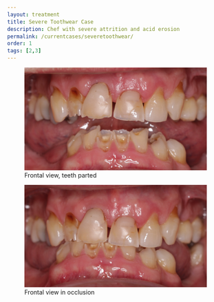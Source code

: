 ```yaml
---
layout: treatment
title: Severe Toothwear Case
description: Chef with severe attrition and acid erosion
permalink: /currentcases/severetoothwear/
order: 1
tags: [2,3]
---
```


<div class="row">
  <div class="col-md-6">
    <figure class="figure">
      <img src="/images/rk/1.jpg" class="figure-img img-fluid rounded" alt="...">
      <figcaption class="figure-caption text-center">Frontal view, teeth parted</figcaption>
    </figure>

  </div>

  <div class="col-md-6">
    <figure class="figure">
      <img src="/images/rk/2.jpg" class="figure-img img-fluid rounded" alt="...">
      <figcaption class="figure-caption text-center">Frontal view in occlusion</figcaption>
    </figure>

  </div>

</div>

